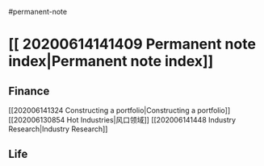 #permanent-note

# [[ 20200614141409 Permanent note index|Permanent note index]]



## Finance
[[202006141324 Constructing a portfolio|Constructing a portfolio]] 
[[202006130854 Hot Industries|风口领域]]
[[202006141448 Industry Research|Industry Research]] 


## Life
